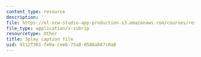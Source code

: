 ```yaml
---
content_type: resource
description: ''
file: https://ol-ocw-studio-app-production.s3.amazonaws.com/courses/res-8-007-cosmic-origin-of-the-chemical-elements-fall-2019/9112f301fe0aceeb75a80588ab87c0a8_JM8vAGReKkc.srt
file_type: application/x-subrip
resourcetype: Other
title: 3play caption file
uid: 9112f301-fe0a-ceeb-75a8-0588ab87c0a8
---
```

